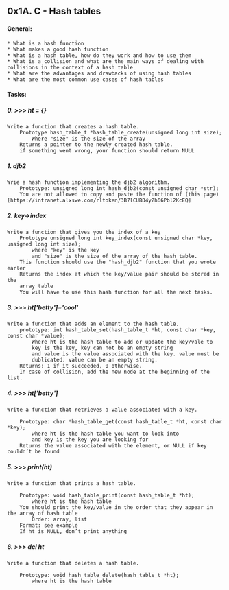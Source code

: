 ## 0x1A. C - Hash tables

#### General:
	* What is a hash function
	* What makes a good hash function
	* What is a hash table, how do they work and how to use them
	* What is a collision and what are the main ways of dealing with collisions in the context of a hash table
	* What are the advantages and drawbacks of using hash tables
	* What are the most common use cases of hash tables


#### Tasks:

##### 0. >>> ht = {}
	Write a function that creates a hash table.
		Prototype hash_table_t *hash_table_create(unsigned long int size);
			Where "size" is the size of the array
		Returns a pointer to the newly created hash table.
		if something went wrong, your function should return NULL


##### 1. djb2
	Wrie a hash function implementing the djb2 algorithm.
		Prototype: unsigned long int hash_djb2(const unsigned char *str);
		You are not allowed to copy and paste the function of (this page)[https://intranet.alxswe.com/rltoken/3B7lCUBD4yZh66Pbl2KcEQ]


##### 2. key->index
	Write a function that gives you the index of a key
		Prototype unsigned long int key_index(const unsigned char *key, unsigned long int size);
			where "key" is the key
			and "size" is the size of the array of the hash table.
		This function should use the "hash_djb2" function that you wrote earler
		Returns the index at which the key/value pair should be stored in the
		array table
		You will have to use this hash function for all the next tasks.


##### 3. >>> ht['betty']='cool'

	Write a function that adds an element to the hash table.
		prototype: int hash_table_set(hash_table_t *ht, const char *key, const char *value);
			Where ht is the hash table to add or update the key/vale to
			key is the key, key can not be an empty string
			and value is the value associated with the key. value must be
			dublicated. value can be an empty string.
		Returns: 1 if it succeeded, 0 otherwise.
		In case of collision, add the new node at the beginning of the list.


##### 4. >>> ht['betty']

	Write a function that retrieves a value associated with a key.

		Prototype: char *hash_table_get(const hash_table_t *ht, const char *key);
			where ht is the hash table you want to look into
			and key is the key you are looking for
		Returns the value associated with the element, or NULL if key couldn’t be found

##### 5. >>> print(ht)

	Write a function that prints a hash table.

		Prototype: void hash_table_print(const hash_table_t *ht);
			where ht is the hash table
		You should print the key/value in the order that they appear in the array of hash table
			Order: array, list
		Format: see example
		If ht is NULL, don’t print anything


##### 6. >>> del ht

	Write a function that deletes a hash table.

		Prototype: void hash_table_delete(hash_table_t *ht);
			where ht is the hash table



